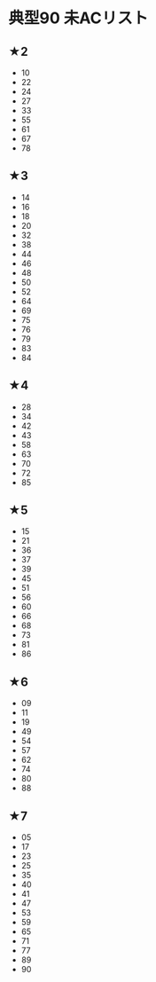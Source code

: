 # 典型90 未ACリスト

## ★2
- 10
- 22
- 24
- 27
- 33
- 55
- 61
- 67
- 78

## ★3
- 14
- 16
- 18
- 20
- 32
- 38
- 44
- 46
- 48
- 50
- 52
- 64
- 69
- 75
- 76
- 79
- 83
- 84

## ★4
- 28
- 34
- 42
- 43
- 58
- 63
- 70
- 72
- 85

## ★5
- 15
- 21
- 36
- 37
- 39
- 45
- 51
- 56
- 60
- 66
- 68
- 73
- 81
- 86

## ★6
- 09
- 11
- 19
- 49
- 54
- 57
- 62
- 74
- 80
- 88

## ★7
- 05
- 17
- 23
- 25
- 35
- 40
- 41
- 47
- 53
- 59
- 65
- 71
- 77
- 89
- 90 
